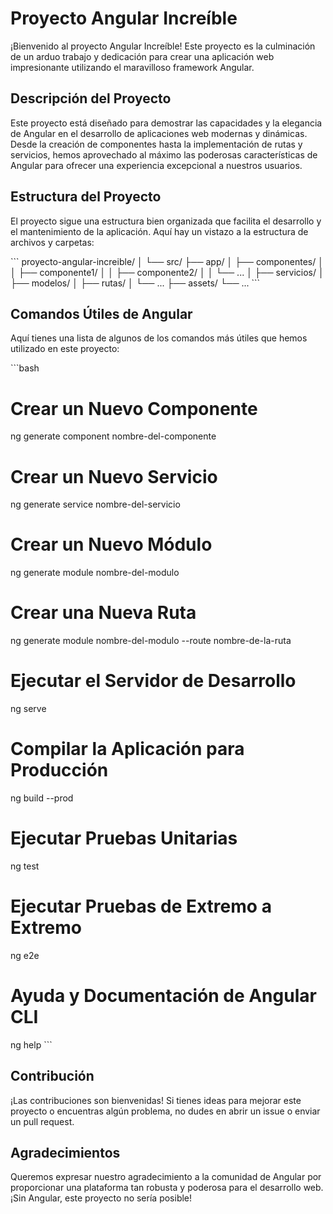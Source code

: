 # Proyecto Angular Increíble

¡Bienvenido al proyecto Angular Increíble! Este proyecto es la culminación de un arduo trabajo y dedicación para crear una aplicación web impresionante utilizando el maravilloso framework Angular.

## Descripción del Proyecto

Este proyecto está diseñado para demostrar las capacidades y la elegancia de Angular en el desarrollo de aplicaciones web modernas y dinámicas. Desde la creación de componentes hasta la implementación de rutas y servicios, hemos aprovechado al máximo las poderosas características de Angular para ofrecer una experiencia excepcional a nuestros usuarios.

## Estructura del Proyecto

El proyecto sigue una estructura bien organizada que facilita el desarrollo y el mantenimiento de la aplicación. Aquí hay un vistazo a la estructura de archivos y carpetas:

\```
proyecto-angular-increible/
│
└── src/
    ├── app/
    │   ├── componentes/
    │   │   ├── componente1/
    │   │   ├── componente2/
    │   │   └── ...
    │   ├── servicios/
    │   ├── modelos/
    │   ├── rutas/
    │   └── ...
    ├── assets/
    └── ...
\```

## Comandos Útiles de Angular

Aquí tienes una lista de algunos de los comandos más útiles que hemos utilizado en este proyecto:

\```bash

# Crear un Nuevo Componente
ng generate component nombre-del-componente

# Crear un Nuevo Servicio
ng generate service nombre-del-servicio

# Crear un Nuevo Módulo
ng generate module nombre-del-modulo

# Crear una Nueva Ruta
ng generate module nombre-del-modulo --route nombre-de-la-ruta

# Ejecutar el Servidor de Desarrollo
ng serve

# Compilar la Aplicación para Producción
ng build --prod

# Ejecutar Pruebas Unitarias
ng test

# Ejecutar Pruebas de Extremo a Extremo
ng e2e

# Ayuda y Documentación de Angular CLI
ng help
\```

## Contribución

¡Las contribuciones son bienvenidas! Si tienes ideas para mejorar este proyecto o encuentras algún problema, no dudes en abrir un issue o enviar un pull request.

## Agradecimientos

Queremos expresar nuestro agradecimiento a la comunidad de Angular por proporcionar una plataforma tan robusta y poderosa para el desarrollo web. ¡Sin Angular, este proyecto no sería posible!
